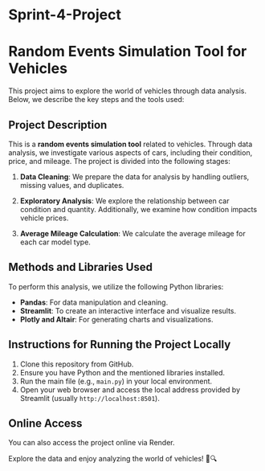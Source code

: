 # Sprint-4-Project
# Random Events Simulation Tool for Vehicles

This project aims to explore the world of vehicles through data analysis. Below, we describe the key steps and the tools used:

## Project Description

This is a **random events simulation tool** related to vehicles. Through data analysis, we investigate various aspects of cars, including their condition, price, and mileage. The project is divided into the following stages:

1. **Data Cleaning**: We prepare the data for analysis by handling outliers, missing values, and duplicates.

2. **Exploratory Analysis**: We explore the relationship between car condition and quantity. Additionally, we examine how condition impacts vehicle prices.

3. **Average Mileage Calculation**: We calculate the average mileage for each car model type.

## Methods and Libraries Used

To perform this analysis, we utilize the following Python libraries:

- **Pandas**: For data manipulation and cleaning.
- **Streamlit**: To create an interactive interface and visualize results.
- **Plotly and Altair**: For generating charts and visualizations.

## Instructions for Running the Project Locally

1. Clone this repository from GitHub.
2. Ensure you have Python and the mentioned libraries installed.
3. Run the main file (e.g., `main.py`) in your local environment.
4. Open your web browser and access the local address provided by Streamlit (usually `http://localhost:8501`).

## Online Access

You can also access the project online via Render.

Explore the data and enjoy analyzing the world of vehicles! 🚗🔍
